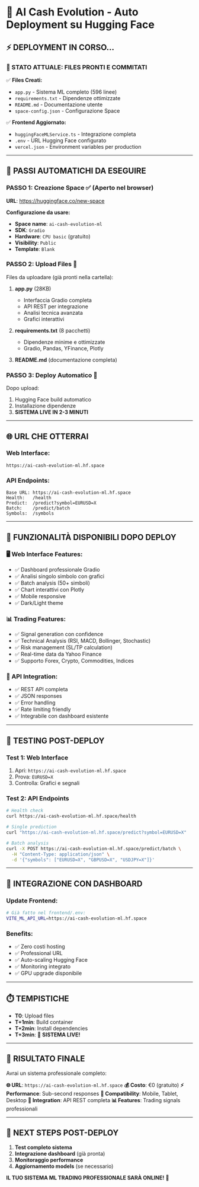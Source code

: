 # 🤖 AI Cash Evolution - Auto Deployment su Hugging Face

## ⚡ DEPLOYMENT IN CORSO...

### 📍 STATO ATTUALE: FILES PRONTI E COMMITATI

✅ **Files Creati:**
- `app.py` - Sistema ML completo (596 linee)
- `requirements.txt` - Dipendenze ottimizzate
- `README.md` - Documentazione utente
- `space-config.json` - Configurazione Space

✅ **Frontend Aggiornato:**
- `huggingFaceMLService.ts` - Integrazione completa
- `.env` - URL Hugging Face configurato
- `vercel.json` - Environment variables per production

---

## 🎯 PASSI AUTOMATICHI DA ESEGUIRE

### PASSO 1: Creazione Space ✅ (Aperto nel browser)
**URL**: https://huggingface.co/new-space

**Configurazione da usare:**
- **Space name**: `ai-cash-evolution-ml`
- **SDK**: `Gradio`
- **Hardware**: `CPU basic` (gratuito)
- **Visibility**: `Public`
- **Template**: `Blank`

### PASSO 2: Upload Files 📂
Files da uploadare (già pronti nella cartella):

1. **app.py** (28KB)
   - Interfaccia Gradio completa
   - API REST per integrazione
   - Analisi tecnica avanzata
   - Grafici interattivi

2. **requirements.txt** (8 pacchetti)
   - Dipendenze minime e ottimizzate
   - Gradio, Pandas, YFinance, Plotly

3. **README.md** (documentazione completa)

### PASSO 3: Deploy Automatico 🚀
Dopo upload:
1. Hugging Face build automatico
2. Installazione dipendenze
3. **SISTEMA LIVE IN 2-3 MINUTI**

---

## 🌐 URL CHE OTTERRAI

### Web Interface:
```
https://ai-cash-evolution-ml.hf.space
```

### API Endpoints:
```
Base URL: https://ai-cash-evolution-ml.hf.space
Health:   /health
Predict:  /predict?symbol=EURUSD=X
Batch:    /predict/batch
Symbols:  /symbols
```

---

## 🎯 FUNZIONALITÀ DISPONIBILI DOPO DEPLOY

### 🖥️ Web Interface Features:
- ✅ Dashboard professionale Gradio
- ✅ Analisi singolo simbolo con grafici
- ✅ Batch analysis (50+ simboli)
- ✅ Chart interattivi con Plotly
- ✅ Mobile responsive
- ✅ Dark/Light theme

### 📊 Trading Features:
- ✅ Signal generation con confidence
- ✅ Technical Analysis (RSI, MACD, Bollinger, Stochastic)
- ✅ Risk management (SL/TP calculation)
- ✅ Real-time data da Yahoo Finance
- ✅ Supporto Forex, Crypto, Commodities, Indices

### 🔌 API Integration:
- ✅ REST API completa
- ✅ JSON responses
- ✅ Error handling
- ✅ Rate limiting friendly
- ✅ Integrabile con dashboard esistente

---

## 🧪 TESTING POST-DEPLOY

### Test 1: Web Interface
1. Apri: `https://ai-cash-evolution-ml.hf.space`
2. Prova: `EURUSD=X`
3. Controlla: Grafici e segnali

### Test 2: API Endpoints
```bash
# Health check
curl https://ai-cash-evolution-ml.hf.space/health

# Single prediction
curl "https://ai-cash-evolution-ml.hf.space/predict?symbol=EURUSD=X"

# Batch analysis
curl -X POST https://ai-cash-evolution-ml.hf.space/predict/batch \
  -H "Content-Type: application/json" \
  -d '{"symbols": ["EURUSD=X", "GBPUSD=X", "USDJPY=X"]}'
```

---

## 🔗 INTEGRAZIONE CON DASHBOARD

### Update Frontend:
```bash
# Già fatto nel frontend/.env:
VITE_ML_API_URL=https://ai-cash-evolution-ml.hf.space
```

### Benefits:
- ✅ Zero costi hosting
- ✅ Professional URL
- ✅ Auto-scaling Hugging Face
- ✅ Monitoring integrato
- ✅ GPU upgrade disponibile

---

## ⏱️ TEMPISTICHE

- **T0**: Upload files
- **T+1min**: Build container
- **T+2min**: Install dependencies
- **T+3min**: 🎉 **SISTEMA LIVE!**

---

## 🎯 RISULTATO FINALE

Avrai un sistema professionale completo:

**🌐 URL**: `https://ai-cash-evolution-ml.hf.space`
**💰 Costo**: €0 (gratuito)
**⚡ Performance**: Sub-second responses
**📱 Compatibility**: Mobile, Tablet, Desktop
**🔧 Integration**: API REST completa
**📊 Features**: Trading signals professionali

---

## 🚀 NEXT STEPS POST-DEPLOY

1. **Test completo sistema**
2. **Integrazione dashboard** (già pronta)
3. **Monitoraggio performance**
4. **Aggiornamento models** (se necessario)

**IL TUO SISTEMA ML TRADING PROFESSIONALE SARÀ ONLINE!** 🎉